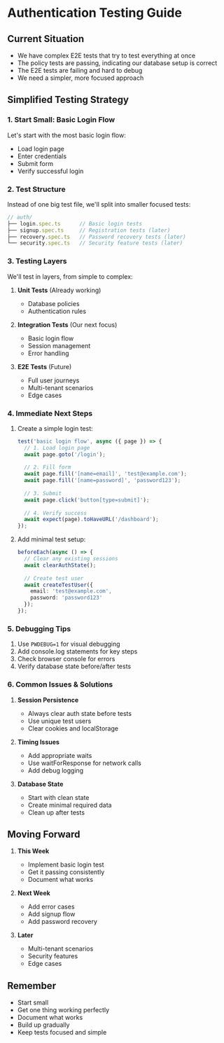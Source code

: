 # Authentication Testing Guide

## Current Situation
- We have complex E2E tests that try to test everything at once
- The policy tests are passing, indicating our database setup is correct
- The E2E tests are failing and hard to debug
- We need a simpler, more focused approach

## Simplified Testing Strategy

### 1. Start Small: Basic Login Flow
Let's start with the most basic login flow:
- Load login page
- Enter credentials
- Submit form
- Verify successful login

### 2. Test Structure
Instead of one big test file, we'll split into smaller focused tests:

```typescript
// auth/
├── login.spec.ts      // Basic login tests
├── signup.spec.ts     // Registration tests (later)
├── recovery.spec.ts   // Password recovery tests (later)
└── security.spec.ts   // Security feature tests (later)
```

### 3. Testing Layers
We'll test in layers, from simple to complex:

1. **Unit Tests** (Already working)
   - Database policies
   - Authentication rules

2. **Integration Tests** (Our next focus)
   - Basic login flow
   - Session management
   - Error handling

3. **E2E Tests** (Future)
   - Full user journeys
   - Multi-tenant scenarios
   - Edge cases

### 4. Immediate Next Steps

1. Create a simple login test:
   ```typescript
   test('basic login flow', async ({ page }) => {
     // 1. Load login page
     await page.goto('/login');
     
     // 2. Fill form
     await page.fill('[name=email]', 'test@example.com');
     await page.fill('[name=password]', 'password123');
     
     // 3. Submit
     await page.click('button[type=submit]');
     
     // 4. Verify success
     await expect(page).toHaveURL('/dashboard');
   });
   ```

2. Add minimal test setup:
   ```typescript
   beforeEach(async () => {
     // Clear any existing sessions
     await clearAuthState();
     
     // Create test user
     await createTestUser({
       email: 'test@example.com',
       password: 'password123'
     });
   });
   ```

### 5. Debugging Tips

1. Use `PWDEBUG=1` for visual debugging
2. Add console.log statements for key steps
3. Check browser console for errors
4. Verify database state before/after tests

### 6. Common Issues & Solutions

1. **Session Persistence**
   - Always clear auth state before tests
   - Use unique test users
   - Clear cookies and localStorage

2. **Timing Issues**
   - Add appropriate waits
   - Use waitForResponse for network calls
   - Add debug logging

3. **Database State**
   - Start with clean state
   - Create minimal required data
   - Clean up after tests

## Moving Forward

1. **This Week**
   - Implement basic login test
   - Get it passing consistently
   - Document what works

2. **Next Week**
   - Add error cases
   - Add signup flow
   - Add password recovery

3. **Later**
   - Multi-tenant scenarios
   - Security features
   - Edge cases

## Remember
- Start small
- Get one thing working perfectly
- Document what works
- Build up gradually
- Keep tests focused and simple

